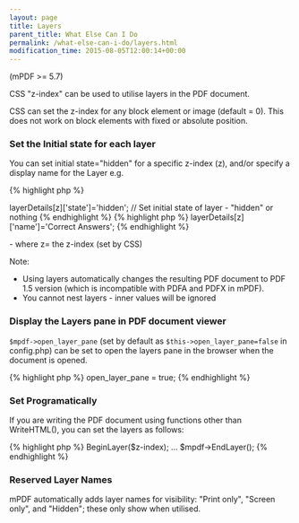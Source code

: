 ```yaml
---
layout: page
title: Layers
parent_title: What Else Can I Do
permalink: /what-else-can-i-do/layers.html
modification_time: 2015-08-05T12:00:14+00:00
---
```




<p>(mPDF &gt;= 5.7)</p>
<p>CSS "z-index" can be used to utilise layers in the PDF document.</p>
<p>CSS can set the z-index for any block element or image (default = 0). This does not work on block elements with fixed or absolute position.</p>
<h3>Set the Initial state for each layer</h3>
<p>You can set initial state="hidden" for a specific z-index (z), and/or specify a display name for the Layer e.g.</p>

{% highlight php %}
<?php

$mpdf->layerDetails[z]['state']='hidden';    // Set initial state of layer - "hidden" or nothing
{% endhighlight %}

{% highlight php %}
<?php

$mpdf->layerDetails[z]['name']='Correct Answers';
{% endhighlight %}

<p>- where z= the z-index (set by CSS)</p>
<p>Note:</p>
<ul>
<li>Using layers automatically changes the resulting PDF document to PDF 1.5 version (which is incompatible with PDFA and PDFX in mPDF).</li>
<li>You cannot nest layers - inner values will be ignored</li>
</ul>
<h3>Display the Layers pane in PDF document viewer</h3>
<p><code>$mpdf-&gt;open_layer_pane</code> (set by default as <code>$this-&gt;open_layer_pane=false</code> in <span class="filename">config.php</span>) can be set to open the layers pane in the browser when the document is opened.</p>

{% highlight php %}
<?php

$mpdf->open_layer_pane = true;
{% endhighlight %}

<h3>Set Programatically</h3>
<p>If you are writing the PDF document using functions other than WriteHTML(), you can set the layers as follows:</p>

{% highlight php %}
<?php

$mpdf->BeginLayer($z-index);

...

$mpdf->EndLayer();
{% endhighlight %}

<h3>Reserved Layer Names</h3>
<p>mPDF automatically adds layer names for visibility: "Print only", "Screen only", and "Hidden"; these only show when utilised.</p>
